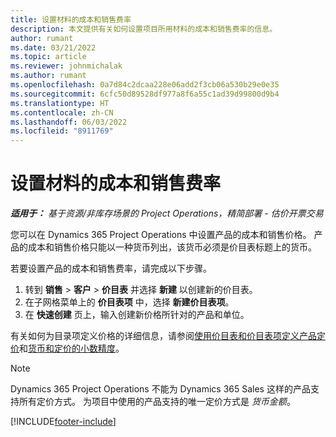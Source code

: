 ```yaml
---
title: 设置材料的成本和销售费率
description: 本文提供有关如何设置项目所用材料的成本和销售费率的信息。
author: rumant
ms.date: 03/21/2022
ms.topic: article
ms.reviewer: johnmichalak
ms.author: rumant
ms.openlocfilehash: 0a7d84c2dcaa228e06add2f3cb06a530b29e0e35
ms.sourcegitcommit: 6cfc50d89528df977a8f6a55c1ad39d99800d9b4
ms.translationtype: HT
ms.contentlocale: zh-CN
ms.lasthandoff: 06/03/2022
ms.locfileid: "8911769"
---
```

# <a name="set-up-cost-and-sales-rates-for-materials"></a>设置材料的成本和销售费率

_**适用于：** 基于资源/非库存场景的 Project Operations，精简部署 - 估价开票交易_

您可以在 Dynamics 365 Project Operations 中设置产品的成本和销售价格。 产品的成本和销售价格只能以一种货币列出，该货币必须是价目表标题上的货币。

若要设置产品的成本和销售费率，请完成以下步骤。 

1. 转到 **销售** > **客户** > **价目表** 并选择 **新建** 以创建新的价目表。 
2. 在子网格菜单上的 **价目表项** 中，选择 **新建价目表项**。 
3. 在 **快速创建** 页上，输入创建新价格所针对的产品和单位。

有关如何为目录项定义价格的详细信息，请参阅[使用价目表和价目表项定义产品定价](/dynamics365/sales/create-price-lists-price-list-items-define-pricing-products)和[货币和定价的小数精度](/dynamics365/sales/decimal-precision-currency-pricing)。
> [!NOTE]
> Dynamics 365 Project Operations 不能为 Dynamics 365 Sales 这样的产品支持所有定价方式。 为项目中使用的产品支持的唯一定价方式是 *货币金额*。


[!INCLUDE[footer-include](../includes/footer-banner.md)]
